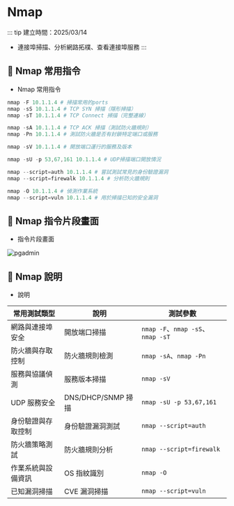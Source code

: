 # Nmap

::: tip 建立時間：2025/03/14
- 連接埠掃描、分析網路拓樸、查看連接埠服務
:::

## :pushpin: Nmap 常用指令
- Nmap 常用指令

``` powershell
nmap -F 10.1.1.4 # 掃描常用的ports
nmap -sS 10.1.1.4 # TCP SYN 掃描（隱形掃描）
nmap -sT 10.1.1.4 # TCP Connect 掃描（完整連線）

nmap -sA 10.1.1.4 # TCP ACK 掃描（測試防火牆規則）
nmap -Pn 10.1.1.4 # 測試防火牆是否有封鎖特定端口或服務

nmap -sV 10.1.1.4 # 開放端口運行的服務及版本

nmap -sU -p 53,67,161 10.1.1.4 # UDP掃描端口開放情況

nmap --script=auth 10.1.1.4 # 嘗試測試常見的身份驗證漏洞
nmap --script=firewalk 10.1.1.4 # 分析防火牆規則

nmap -O 10.1.1.4 # 偵測作業系統
nmap --script=vuln 10.1.1.4 # 用於掃描已知的安全漏洞
```


## :pushpin: Nmap 指令片段畫面
- 指令片段畫面

![pgadmin](/public/nmap/nmap.png)

## :pushpin: Nmap 說明
- 說明

| 常用測試類型 | 說明 | 測試參數 |
|----------|----------|----------|
| 網路與連接埠安全 | 開放端口掃描 | `nmap -F`、`nmap -sS`、`nmap -sT` | 
| 防火牆與存取控制 | 防火牆規則檢測 | `nmap -sA`、`nmap -Pn` | 
| 服務與協議偵測 | 服務版本掃描 | `nmap -sV` | 
| UDP 服務安全 | DNS/DHCP/SNMP 掃描 | `nmap -sU -p 53,67,161` | 
| 身份驗證與存取控制 | 身份驗證漏洞測試 | `nmap --script=auth` | 
| 防火牆策略測試 | 防火牆規則分析 | `nmap --script=firewalk` | 
| 作業系統與設備資訊 | OS 指紋識別 | `nmap -O` | 
| 已知漏洞掃描 | CVE 漏洞掃描 | `nmap --script=vuln` | 
